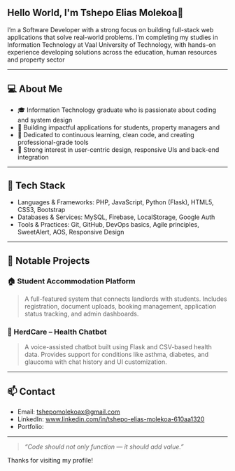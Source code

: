 ## Hello World, I'm Tshepo Elias Molekoa👋


I’m a Software Developer with a strong focus on building full-stack web applications that solve real-world problems. I’m completing my studies in Information Technology at Vaal University of Technology, with hands-on experience developing solutions across the education, human resources and property sector

---

## 💻 About Me

- 🎓 Information Technology graduate who is passionate about coding and system design  
- 🔨 Building impactful applications for students, property managers and   
- 🚀 Dedicated to continuous learning, clean code, and creating professional-grade tools  
- 🧠 Strong interest in user-centric design, responsive UIs and back-end integration

---

## 🔧 Tech Stack

- Languages & Frameworks: PHP, JavaScript, Python (Flask), HTML5, CSS3, Bootstrap  
- Databases & Services: MySQL, Firebase, LocalStorage, Google Auth  
- Tools & Practices: Git, GitHub, DevOps basics, Agile principles, SweetAlert, AOS, Responsive Design

---

## 📌 Notable Projects

### 🏠 Student Accommodation Platform  
> A full-featured system that connects landlords with students. Includes registration, document uploads, booking management, application status tracking, and admin dashboards.

### 💬 HerdCare – Health Chatbot  
> A voice-assisted chatbot built using Flask and CSV-based health data. Provides support for conditions like asthma, diabetes, and glaucoma with chat history and UI customization.

---

## 📫 Contact

- Email: [tshepomolekoax@gmail.com](mailto:tshepomolekoax@gmail.com)  
- LinkedIn: www.linkedin.com/in/tshepo-elias-molekoa-610aa1320   
- Portfolio:

---

> *“Code should not only function — it should add value.”*

Thanks for visiting my profile!

<!--
**TshepoMolekoa12/TshepoMolekoa12** is a ✨ _special_ ✨ repository because its `README.md` (this file) appears on your GitHub profile.

Here are some ideas to get you started:

- 🔭 I’m currently working on ...
- 🌱 I’m currently learning ...
- 👯 I’m looking to collaborate on ...
- 🤔 I’m looking for help with ...
- 💬 Ask me about ...
- 📫 How to reach me: ...
- 😄 Pronouns: ...
- ⚡ Fun fact: ...
-->

